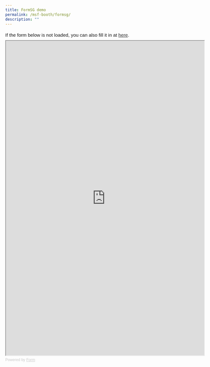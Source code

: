 ```yaml
---
title: FormSG demo
permalink: /msf-booth/formsg/
description: ""
---
```

<div style="font-family: Sans-Serif; font-size: 15px; color: #000; opacity: 0.9; padding-top: 5px; padding-bottom: 8px;"> If the form below is not loaded, you can also fill it in at <a href="https://form.gov.sg/64c200b901f645001264b38c">here</a>. </div> <!-- Change the width and height values to suit you best --> <iframe style="width: 125%; height: 1000px" src="https://form.gov.sg/64c200b901f645001264b38c" id="iframe"></iframe> <div style="font-family: Sans-Serif; font-size: 12px; color: #999; opacity: 0.5; padding-top: 5px;"> Powered by <a style="color: #999" href="https://form.gov.sg">Form</a> </div>